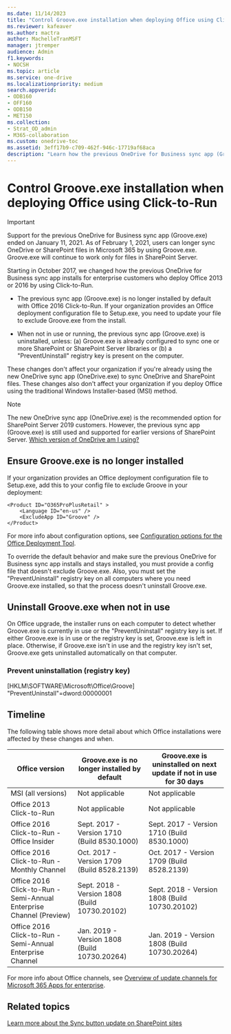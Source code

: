 ```yaml
---
ms.date: 11/14/2023
title: "Control Groove.exe installation when deploying Office using Click-to-Run"
ms.reviewer: kafeaver
ms.author: mactra
author: MachelleTranMSFT
manager: jtremper
audience: Admin
f1.keywords:
- NOCSH
ms.topic: article
ms.service: one-drive
ms.localizationpriority: medium
search.appverid:
- ODB160
- OFF160
- ODB150
- MET150
ms.collection: 
- Strat_OD_admin
- M365-collaboration
ms.custom: onedrive-toc
ms.assetid: 3eff17b9-c709-462f-946c-17719af68aca
description: "Learn how the previous OneDrive for Business sync app (Groove.exe) is excluded or uninstalled with Office Click-to-Run installations."
---
```


# Control Groove.exe installation when deploying Office using Click-to-Run

> [!IMPORTANT]
> Support for the previous OneDrive for Business sync app (Groove.exe) ended on January 11, 2021. As of February 1, 2021, users can longer sync OneDrive or SharePoint files in Microsoft 365 by using Groove.exe. Groove.exe will continue to work only for files in SharePoint Server.

Starting in October 2017, we changed how the previous OneDrive for Business sync app installs for enterprise customers who deploy Office 2013 or 2016 by using Click-to-Run.
  
- The previous sync app (Groove.exe) is no longer installed by default with Office 2016 Click-to-Run. If your organization provides an Office deployment configuration file to Setup.exe, you need to update your file to exclude Groove.exe from the install.

- When not in use or running, the previous sync app (Groove.exe) is uninstalled, unless: (a) Groove.exe is already configured to sync one or more SharePoint or SharePoint Server libraries or (b) a "PreventUninstall" registry key is present on the computer.

These changes don't affect your organization if you're already using the new OneDrive sync app (OneDrive.exe) to sync OneDrive and SharePoint files. These changes also don't affect your organization if you deploy Office using the traditional Windows Installer-based (MSI) method.
  
> [!NOTE]
> The new OneDrive sync app (OneDrive.exe) is the recommended option for SharePoint Server 2019 customers. However, the previous sync app (Groove.exe) is still used and supported for earlier versions of SharePoint Server. [Which version of OneDrive am I using?](https://support.office.com/article/19246eae-8a51-490a-8d97-a645c151f2ba)
  
## Ensure Groove.exe is no longer installed

If your organization provides an Office deployment configuration file to Setup.exe, add this to your config file to exclude Groove in your deployment:
  
```
<Product ID="O365ProPlusRetail" >
    <Language ID="en-us" />
    <ExcludeApp ID="Groove" />
</Product>
```

For more info about configuration options, see [Configuration options for the Office Deployment Tool](/deployoffice/office-deployment-tool-configuration-options).
  
To override the default behavior and make sure the previous OneDrive for Business sync app installs and stays installed, you must provide a config file that doesn't exclude Groove.exe. Also, you must set the "PreventUninstall" registry key on all computers where you need Groove.exe installed, so that the process doesn't uninstall Groove.exe.
  
## Uninstall Groove.exe when not in use

On Office upgrade, the installer runs on each computer to detect whether Groove.exe is currently in use or the "PreventUninstall" registry key is set. If either Groove.exe is in use or the registry key is set, Groove.exe is left in place. Otherwise, if Groove.exe isn't in use and the registry key isn't set, Groove.exe gets uninstalled automatically on that computer.
  
### Prevent uninstallation (registry key)

[HKLM\SOFTWARE\Microsoft\Office\Groove] "PreventUninstall"=dword:00000001
  
## Timeline

The following table shows more detail about which Office installations were affected by these changes and when.

|**Office version**|**Groove.exe is no longer installed by default**|**Groove.exe is uninstalled on next update if not in use for 30 days**|
|---------|---------|---------|
|MSI (all versions)  <br/> |Not applicable  <br/> |Not applicable  <br/> |
|Office 2013 Click-to-Run  <br/> |Not applicable  <br/> |Not applicable  <br/> |
|Office 2016 Click-to-Run - Office Insider  <br/> |Sept. 2017 - Version 1710 (Build 8530.1000)  <br/> |Sept. 2017 - Version 1710 (Build 8530.1000)  <br/> |
|Office 2016 Click-to-Run - Monthly Channel  <br/> |Oct. 2017 - Version 1709 (Build 8528.2139)  <br/> |Oct. 2017 - Version 1709 (Build 8528.2139)  <br/> |
|Office 2016 Click-to-Run - Semi-Annual Enterprise Channel (Preview)  <br/> |Sept. 2018 - Version 1808 (Build 10730.20102)  <br/> |Sept. 2018 - Version 1808 (Build 10730.20102)  <br/> |
|Office 2016 Click-to-Run - Semi-Annual Enterprise Channel  <br/> |Jan. 2019 - Version 1808 (Build 10730.20264)  <br/> |Jan. 2019 - Version 1808 (Build 10730.20264)  <br/> |

For more info about Office channels, see [Overview of update channels for Microsoft 365 Apps for enterprise]( /deployoffice/overview-update-channels).
  
## Related topics

[Learn more about the Sync button update on SharePoint sites](https://support.office.com/article/9762aef3-d17f-4486-aae3-9c20bb979cbf)
